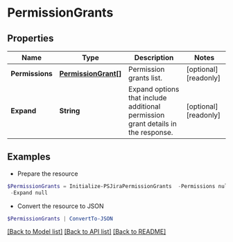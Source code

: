 # PermissionGrants
## Properties

Name | Type | Description | Notes
------------ | ------------- | ------------- | -------------
**Permissions** | [**PermissionGrant[]**](PermissionGrant.md) | Permission grants list. | [optional] [readonly] 
**Expand** | **String** | Expand options that include additional permission grant details in the response. | [optional] [readonly] 

## Examples

- Prepare the resource
```powershell
$PermissionGrants = Initialize-PSJiraPermissionGrants  -Permissions null `
 -Expand null
```

- Convert the resource to JSON
```powershell
$PermissionGrants | ConvertTo-JSON
```

[[Back to Model list]](../README.md#documentation-for-models) [[Back to API list]](../README.md#documentation-for-api-endpoints) [[Back to README]](../README.md)

